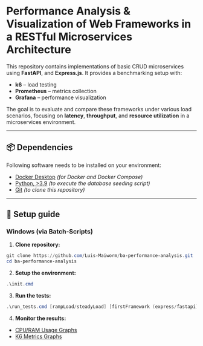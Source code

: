 # Performance Analysis & Visualization of Web Frameworks in a RESTful Microservices Architecture

This repository contains implementations of basic CRUD microservices using **FastAPI**, and **Express.js**. 
It provides a benchmarking setup with:

- **k6** – load testing  
- **Prometheus** – metrics collection  
- **Grafana** – performance visualization  

The goal is to evaluate and compare these frameworks under various load scenarios, focusing on **latency**, **throughput**, and **resource utilization** in a microservices environment.


---

## 📦 Dependencies

Following software needs to be installed on your environment:

- [Docker Desktop](https://docs.docker.com/get-started/get-docker/) *(for Docker and Docker Compose)*
- [Python, >3.9](https://www.python.org/downloads/) *(to execute the database seeding script)*
- [Git](https://git-scm.com/downloads) *(to clone this repository)*

---

## 🚀 Setup guide

### Windows (via Batch-Scripts)

1. **Clone repository:**

```powershell
git clone https://github.com/Luis-Maiworm/ba-performance-analysis.git
cd ba-performance-analysis
```

2. **Setup the environment:**

```powershell
.\init.cmd
```


3. **Run the tests:**

```powershell
.\run_tests.cmd [rampLoad/steadyLoad] [firstFramework (express/fastapi)] [secondFramework (express/fastapi)]
```


4. **Monitor the results:**

- [CPU/RAM Usage Graphs](http://localhost:3000/d/cpu_dashboard/)
- [K6 Metrics Graphs](http://localhost:3000/d/http_dashboard_native_histograms/)
